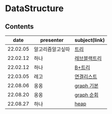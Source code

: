 # DataStructure

## Contents

| date     | presenter | subject(link)       |
| -------- | --------- | ------------- |
| 22.02.05    | 알고리즘알고싶따 | [트리](./Tree.md)                      |
| 22.02.12 | 하나             | [레브블랙트리](./RedBlackTree.md)              |  
| 22.02.12 | 하나                | [B+트리](B+Tree.md)                    |  
| 22.03.05 | 레고      | [연결리스트](./LinkedList.md) |
| 22.08.06 | 옹옹      | [graph 기본](./graph1.md) |
| 22.08.20 | 옹옹      | [graph 순회](./graph2.md) |
| 22.08.27 | 하나      | [heap](./heap.md) |